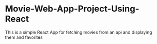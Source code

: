 # Movie-Web-App-Project-Using-React
This is a simple React App for fetching movies from an api and displaying them and favorites
